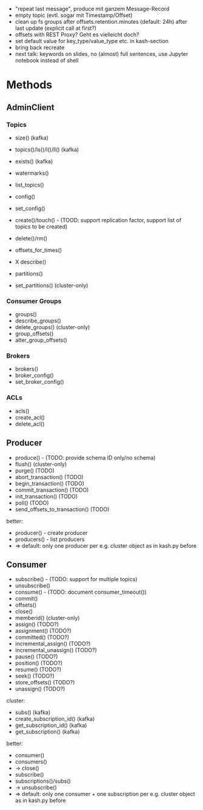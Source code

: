 * "repeat last message", produce mit ganzem Message-Record
* empty topic (evtl. sogar mit Timestamp/Offset)
* clean up fs groups after offsets.retention.minutes (default: 24h) after last update (explicit call at first?)
* offsets with REST Proxy? Geht es vielleicht doch?
* set default value for key_type/value_type etc. in kash-section
* bring back recreate
* next talk: keywords on slides, no (almost) full sentences, use Jupyter notebook instead of shell

# Methods

## AdminClient

### Topics

* size() (kafka)
* topics()/ls()/l()/ll() (kafka)
* exists() (kafka)

* watermarks()
* list_topics()
* config()
* set_config()
* create()/touch() - (TOOD: support replication factor, support list of topics to be created)
* delete()/rm()
* offsets_for_times()
* X describe()
* partitions()
* set_partitions() (cluster-only)

### Consumer Groups

* groups()
* describe_groups()
* delete_groups() (cluster-only)
* group_offsets()
* alter_group_offsets()

### Brokers

* brokers()
* broker_config()
* set_broker_config()

### ACLs

* acls()
* create_acl()
* delete_acl()

## Producer

* produce() - (TODO: provide schema ID only/no schema)
* flush() (cluster-only)
* purge() (TODO)
* abort_transaction() (TODO)
* begin_transaction() (TODO)
* commit_transaction() (TODO)
* init_transaction() (TODO)
* poll() (TODO)
* send_offsets_to_transaction() (TODO)

better:
* producer() - create producer
* producers() - list producers
* => default: only one producer per e.g. cluster object as in kash.py before

## Consumer

* subscribe() - (TODO: support for multiple topics)
* unsubscribe()
* consume() - (TODO: document consumer_timeout())
* commit()
* offsets()
* close()
* memberid() (cluster-only)
* assign() (TODO?)
* assignment() (TODO?)
* committed() (TODO?)
* incremental_assign() (TODO?)
* incremental_unassign() (TODO?)
* pause() (TODO?)
* position() (TODO?)
* resume() (TODO?)
* seek() (TODO?)
* store_offsets() (TODO?)
* unassign() (TODO?)

cluster:
* subs() (kafka)
* create_subscription_id() (kafka)
* get_subscription_id() (kafka)
* get_subscription() (kafka)

better:
* consumer()
* consumers()
* -> close()
* subscribe()
* subscriptions()/subs()
* -> unsubscribe()
* => default: only one consumer + one subscription per e.g. cluster object as in kash.py before
